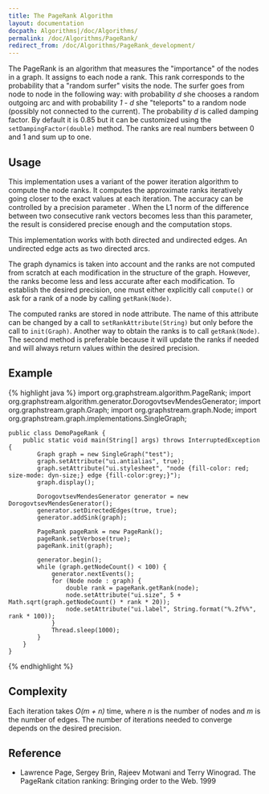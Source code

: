 ```yaml
---
title: The PageRank Algorithm
layout: documentation
docpath: Algorithms|/doc/Algorithms/
permalink: /doc/Algorithms/PageRank/
redirect_from: /doc/Algorithms/PageRank_development/
---
```


The PageRank is an algorithm that measures the "importance" of the nodes in a
graph. It assigns to each node a rank. This rank corresponds to the
probability that a "random surfer" visits the node. The surfer goes from node
to node in the following way: with probability *d* she chooses a
random outgoing arc and with probability *1 - d* she "teleports" to a
random node (possibly not connected to the current). The probability
*d* is called damping factor. By default it is 0.85 but it can be
customized using the ``setDampingFactor(double)`` method. The ranks are real
numbers between 0 and 1 and sum up to one.

## Usage

This implementation uses a variant of the power iteration algorithm to
compute the node ranks. It computes the approximate ranks iteratively going
closer to the exact values at each iteration. The accuracy can be controlled
by a precision parameter . When the L1
norm of the difference between two consecutive rank vectors becomes less than
this parameter, the result is considered precise enough and the computation
stops.

This implementation works with both directed and undirected edges. An
undirected edge acts as two directed arcs.

The graph dynamics is taken into account and the ranks are not computed from
scratch at each modification in the structure of the graph. However, the
ranks become less and less accurate after each modification. To establish the
desired precision, one must either explicitly call ``compute()`` or ask
for a rank of a node by calling ``getRank(Node)``.

The computed ranks are stored in node attribute. The name of this attribute
can be changed by a call to ``setRankAttribute(String)`` but only before
the call to ``init(Graph)``. Another way to obtain the ranks is to call
``getRank(Node)``. The second method is preferable because it will
update the ranks if needed and will always return values within the desired
precision.


## Example

{% highlight java %}
	import org.graphstream.algorithm.PageRank;
	import org.graphstream.algorithm.generator.DorogovtsevMendesGenerator;
	import org.graphstream.graph.Graph;
	import org.graphstream.graph.Node;
	import org.graphstream.graph.implementations.SingleGraph;

	public class DemoPageRank {
		public static void main(String[] args) throws InterruptedException {
			Graph graph = new SingleGraph("test");
			graph.setAttribute("ui.antialias", true);
			graph.setAttribute("ui.stylesheet", "node {fill-color: red; size-mode: dyn-size;} edge {fill-color:grey;}");
			graph.display();

			DorogovtsevMendesGenerator generator = new DorogovtsevMendesGenerator();
			generator.setDirectedEdges(true, true);
			generator.addSink(graph);

			PageRank pageRank = new PageRank();
			pageRank.setVerbose(true);
			pageRank.init(graph);

			generator.begin();
			while (graph.getNodeCount() < 100) {
				generator.nextEvents();
				for (Node node : graph) {
					double rank = pageRank.getRank(node);
					node.setAttribute("ui.size", 5 + Math.sqrt(graph.getNodeCount() * rank * 20));
					node.setAttribute("ui.label", String.format("%.2f%%", rank * 100));
				}
				Thread.sleep(1000);
			}
		}
	}
{% endhighlight %}


## Complexity

Each iteration takes *O(m + n)* time, where *n* is the number of
nodes and *m* is the number of edges. The number of iterations
needed to converge depends on the desired precision.


## Reference

- Lawrence Page, Sergey Brin, Rajeev Motwani and Terry Winograd. The
  PageRank citation ranking: Bringing order to the Web. 1999

